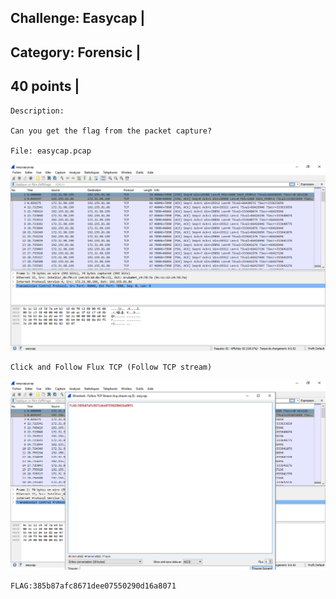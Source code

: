 Challenge: Easycap |
----------------------------------------
Category: Forensic |
----------------------------------------
40 points |
----------------------------------------


```
Description:

Can you get the flag from the packet capture?

File: easycap.pcap
```

<img src="./../files/easy.png">

```
Click and Follow Flux TCP (Follow TCP stream)
```

<img src="./../files/flag.png">

```
FLAG:385b87afc8671dee07550290d16a8071
```
